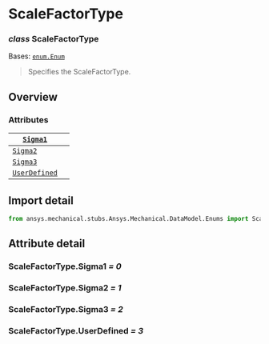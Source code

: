 # ScaleFactorType

### *class* ScaleFactorType

Bases: [`enum.Enum`](https://docs.python.org/3/library/enum.html#enum.Enum)

> Specifies the ScaleFactorType.

> <!-- !! processed by numpydoc !! -->

## Overview

### Attributes

| [`Sigma1`](#ScaleFactorType.Sigma1)           |    |
|-----------------------------------------------|----|
| [`Sigma2`](#ScaleFactorType.Sigma2)           |    |
| [`Sigma3`](#ScaleFactorType.Sigma3)           |    |
| [`UserDefined`](#ScaleFactorType.UserDefined) |    |

## Import detail

```python
from ansys.mechanical.stubs.Ansys.Mechanical.DataModel.Enums import ScaleFactorType
```

## Attribute detail

### ScaleFactorType.Sigma1 *= 0*

### ScaleFactorType.Sigma2 *= 1*

### ScaleFactorType.Sigma3 *= 2*

### ScaleFactorType.UserDefined *= 3*
